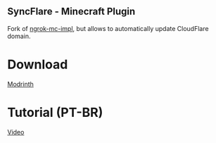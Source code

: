 ## SyncFlare - Minecraft Plugin

Fork of [ngrok-mc-impl](https://github.com/Ixf1nity/ngrok-mc-impl), but allows to automatically update CloudFlare domain.

# Download

[Modrinth](https://modrinth.com/plugin/syncflare)

# Tutorial (PT-BR)

[Video](https://youtu.be/fe5TkSVU5YU)
